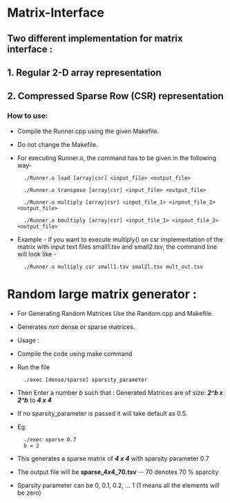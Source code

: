 # Matrix-Interface
## Two different implementation for matrix interface : 
## 1. Regular 2-D array representation  
## 2. Compressed Sparse Row (CSR) representation 

### How to use:

- Compile the Runner.cpp using the given Makefile.
- Do not change the Makefile.
- For executing Runner.o, the command has to be given in the following way-

		./Runner.o load [array|csr] <input_file> <output_file>

		./Runner.o transpose [array|csr] <input_file> <output_file>

		./Runner.o multiply [array|csr] <input_file_1> <inpout_file_2> <output_file>

		./Runner.o bmultiply [array|csr] <input_file_1> <inpout_file_2> <output_file>

- Example - if you want to execute multiply() on csr implementation of the matrix with
input text files small1.tsv and small2.tsv, the command line will look like -

		./Runner.o multiply csr small1.tsv smal2l.tsv mult_out.tsv



# Random large matrix generator : 

- For Generating Random Matrices Use the Random.cpp and Makefile.
- Generates *nxn* dense or sparse matrices.
- Usage :  
- Compile the code using make command 
- Run the file

		./exec [dense/sparse] sparsity_parameter

- Then Enter a number *b* such that 
             : Generated Matrices are of size: ***2^b x 2^b*** to ***4 x 4***
- If no sparsity_parameter is passed it will take default as 0.5.
- Eg.

		./exec sparse 0.7
		b = 2

- This generates a sparse matrix of ***4 x 4*** with sparsity parameter 0.7
- The output file will be **sparse_4x4_70.tsv** -- 70 denotes 70 % sparcity
- Sparsity parameter can be 0, 0.1, 0.2, ... 1 (1 means all the elements will be zero)
